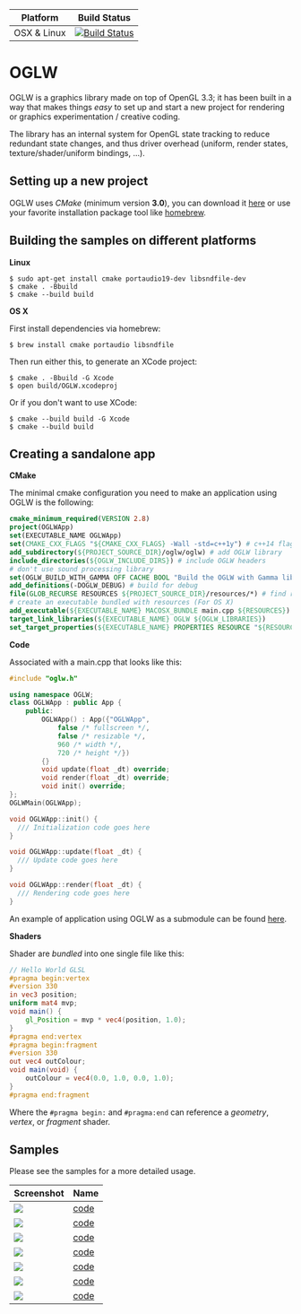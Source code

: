 |Platform|Build Status|
|--------|------|
|OSX & Linux|[![Build Status](https://travis-ci.org/karimnaaji/oglw.svg?branch=master)](https://travis-ci.org/karimnaaji/oglw)|


# OGLW
OGLW is a graphics library made on top of OpenGL 3.3; it has been built in a way that makes things _easy_ to set up and start a new project for rendering or graphics experimentation / creative coding.

The library has an internal system for OpenGL state tracking to reduce redundant state changes, and thus driver overhead (uniform, render states, texture/shader/uniform bindings, ...).

Setting up a new project
------------------------

OGLW uses _CMake_ (minimum version **3.0**), you can download it [here](http://www.cmake.org/download/) or use your favorite installation package tool like [homebrew](http://brew.sh/).


Building the samples on different platforms
-------------------------------------------
**Linux**

```
$ sudo apt-get install cmake portaudio19-dev libsndfile-dev
$ cmake . -Bbuild
$ cmake --build build
```
**OS X**

First install dependencies via homebrew:
```
$ brew install cmake portaudio libsndfile
```
Then run either this, to generate an XCode project:
```
$ cmake . -Bbuild -G Xcode
$ open build/OGLW.xcodeproj
```

Or if you don't want to use XCode:
```
$ cmake --build build -G Xcode
$ cmake --build build
```

Creating a sandalone app
------------------------

**CMake**

The minimal cmake configuration you need to make an application using OGLW is the following:

```cmake
cmake_minimum_required(VERSION 2.8)
project(OGLWApp)
set(EXECUTABLE_NAME OGLWApp)
set(CMAKE_CXX_FLAGS "${CMAKE_CXX_FLAGS} -Wall -std=c++1y") # c++14 flags
add_subdirectory(${PROJECT_SOURCE_DIR}/oglw/oglw) # add OGLW library
include_directories(${OGLW_INCLUDE_DIRS}) # include OGLW headers
# don't use sound processing library
set(OGLW_BUILD_WITH_GAMMA OFF CACHE BOOL "Build the OGLW with Gamma library") 
add_definitions(-DOGLW_DEBUG) # build for debug
file(GLOB_RECURSE RESOURCES ${PROJECT_SOURCE_DIR}/resources/*) # find resources
# create an executable bundled with resources (For OS X)
add_executable(${EXECUTABLE_NAME} MACOSX_BUNDLE main.cpp ${RESOURCES})
target_link_libraries(${EXECUTABLE_NAME} OGLW ${OGLW_LIBRARIES})
set_target_properties(${EXECUTABLE_NAME} PROPERTIES RESOURCE "${RESOURCES}")
````

**Code**

Associated with a main.cpp that looks like this:

```c++
#include "oglw.h"

using namespace OGLW;
class OGLWApp : public App {
    public:
        OGLWApp() : App({"OGLWApp", 
            false /* fullscreen */, 
            false /* resizable */, 
            960 /* width */, 
            720 /* height */}) 
        {}
        void update(float _dt) override;
        void render(float _dt) override;
        void init() override;
};
OGLWMain(OGLWApp);

void OGLWApp::init() {
  /// Initialization code goes here
}

void OGLWApp::update(float _dt) {
  /// Update code goes here
}

void OGLWApp::render(float _dt) {
  /// Rendering code goes here
}
```

An example of application using OGLW as a submodule can be found [here](https://github.com/karimnaaji/oglw/blob/master/template/main.txt).

**Shaders**

Shader are _bundled_ into one single file like this:

```glsl
// Hello World GLSL
#pragma begin:vertex
#version 330
in vec3 position;
uniform mat4 mvp;
void main() {
    gl_Position = mvp * vec4(position, 1.0);
}
#pragma end:vertex
#pragma begin:fragment
#version 330
out vec4 outColour;
void main(void) {
    outColour = vec4(0.0, 1.0, 0.0, 1.0);
}
#pragma end:fragment
```
Where the `#pragma begin:` and `#pragma:end` can reference a _geometry_, _vertex_, or _fragment_ shader.

Samples
-------
Please see the samples for a more detailed usage.

| Screenshot  | Name |
| ------------- | ------------- |
| [![](img/capture0.png)](/blocks)| [code](https://github.com/karimnaaji/vectiler/tree/master/renderer) |
| [![](img/capture1.png)](/blocks)| [code](https://github.com/karimnaaji/oglw/tree/master/samples/tile) |
| [![](img/capture2.png)](/blocks)| [code](https://github.com/karimnaaji/oglw/tree/master/samples/terrain) |
| [![](img/capture3.png)](/blocks)| [code]() |
| [![](img/capture4.png)](/blocks)| [code](https://github.com/karimnaaji/oglw/tree/master/samples/debugdraw) |
| [![](img/capture5.png)](/blocks)| [code](https://github.com/karimnaaji/oglw/tree/master/samples/mesh-sem) |
| [![](img/capture6.png)](/blocks)| [code](https://github.com/karimnaaji/oglw/tree/master/samples/voxel) |
